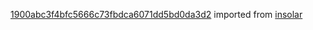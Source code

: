 [1900abc3f4bfc5666c73fbdca6071dd5bd0da3d2](https://github.com/insolar/insolar/commit/1900abc3f4bfc5666c73fbdca6071dd5bd0da3d2) imported from [insolar](https://github.com/insolar/insolar)

